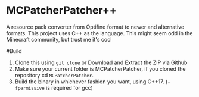 # MCPatcherPatcher++
A resource pack converter from Optifine format to newer and alternative formats. This project uses C++ as the language. This might seem odd in the Minecraft community, but trust me it's cool  

#Build
1. Clone this using `git clone` or Download and Extract the ZIP via Github  
2. Make sure your current folder is MCPatcherPatcher, if you cloned the repository cd `MCPatcherPatcher`.  
3. Build the binary in whichever fashion you want, using C++17. (`-fpermissive` is required for gcc)

